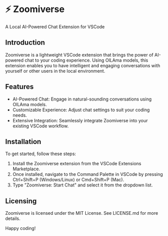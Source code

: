 # ⚡ Zoomiverse

A Local AI-Powered Chat Extension for VSCode

## Introduction

Zoomiverse is a lightweight VSCode extension that brings the power of AI-powered chat to your coding experience. Using OlLAma models, this extension enables you to have intelligent and engaging conversations with yourself or other users in the local environment.

## Features

- AI-Powered Chat: Engage in natural-sounding conversations using OlLAma models.
- Customizable Experience: Adjust chat settings to suit your coding needs.
- Extensive Integration: Seamlessly integrate Zoomiverse into your existing VSCode workflow.

## Installation

To get started, follow these steps:

1. Install the Zoomiverse extension from the VSCode Extensions Marketplace.
2. Once installed, navigate to the Command Palette in VSCode by pressing Ctrl+Shift+P (Windows/Linux) or Cmd+Shift+P (Mac).
3. Type "Zoomiverse: Start Chat" and select it from the dropdown list.

## Licensing

Zoomiverse is licensed under the MIT License. See LICENSE.md for more details.

Happy coding!